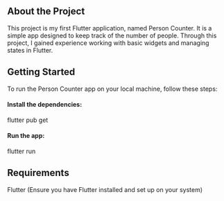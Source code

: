 ## About the Project
This project is my first Flutter application, named Person Counter. It is a simple app designed to keep track of the number of people. Through this project, I gained experience working with basic widgets and managing states in Flutter.

## Getting Started
To run the Person Counter app on your local machine, follow these steps:
#### Install the dependencies:
flutter pub get

#### Run the app:
flutter run

## Requirements
Flutter (Ensure you have Flutter installed and set up on your system)